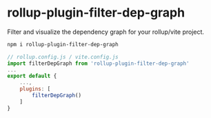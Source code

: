 # rollup-plugin-filter-dep-graph

Filter and visualize the dependency graph for your rollup/vite project.

```sh
npm i rollup-plugin-filter-dep-graph 
```

```js
// rollup.config.js / vite.config.js
import filterDepGraph from 'rollup-plugin-filter-dep-graph'
...
export default {
    ...,
    plugins: [
        filterDepGraph()
    ]
}
```
